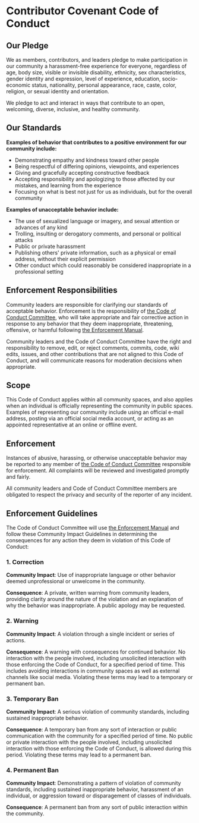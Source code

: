 # Contributor Covenant Code of Conduct  

## Our Pledge  

We as members, contributors, and leaders pledge to make participation in our community a harassment-free experience for everyone, regardless of age, body size, visible or invisible disability, ethnicity, sex characteristics, gender identity and expression, level of experience, education, socio-economic status, nationality, personal appearance, race, caste, color, religion, or sexual identity and orientation.  

We pledge to act and interact in ways that contribute to an open, welcoming, diverse, inclusive, and healthy community.  

## Our Standards  

**Examples of behavior that contributes to a positive environment for our community include:**  

- Demonstrating empathy and kindness toward other people  
- Being respectful of differing opinions, viewpoints, and experiences  
- Giving and gracefully accepting constructive feedback  
- Accepting responsibility and apologizing to those affected by our mistakes, and learning from the experience  
- Focusing on what is best not just for us as individuals, but for the overall community  

**Examples of unacceptable behavior include:**  
- The use of sexualized language or imagery, and sexual attention or advances of any kind  
- Trolling, insulting or derogatory comments, and personal or political attacks  
- Public or private harassment  
- Publishing others' private information, such as a physical or email address, without their explicit permission  
- Other conduct which could reasonably be considered inappropriate in a professional setting  

## Enforcement Responsibilities  

Community leaders are responsible for clarifying our standards of acceptable behavior. Enforcement is the responsibility of [the Code of Conduct Committee](/coc/committee.md), who will take appropriate and fair corrective action in response to any behavior that they deem inappropriate, threatening, offensive, or harmful  following [the Enforcement Manual](/coc/enforcement-manual.md).  

Community leaders and the Code of Conduct Committee have the right and responsibility to remove, edit, or reject comments, commits, code, wiki edits, issues, and other contributions that are not aligned to this Code of Conduct, and will communicate reasons for moderation decisions when appropriate.  

## Scope  

This Code of Conduct applies within all community spaces, and also applies when an individual is officially representing the community in public spaces. Examples of representing our community include using an official e-mail address, posting via an official social media account, or acting as an appointed representative at an online or offline event.  

## Enforcement  

Instances of abusive, harassing, or otherwise unacceptable behavior may be reported to any member of [the Code of Conduct Committee](/coc/committee.md) responsible for enforcement. All complaints will be reviewed and investigated promptly and fairly.  

All community leaders and Code of Conduct Committee members are obligated to respect the privacy and security of the reporter of any incident.  

## Enforcement Guidelines  

The Code of Conduct Committee will use [the Enforcement Manual](/coc/enforcement-manual.md) and follow these Community Impact Guidelines in determining the consequences for any action they deem in violation of this Code of Conduct:  

### **1. Correction**  

**Community Impact**: Use of inappropriate language or other behavior deemed unprofessional or unwelcome in the community.  

**Consequence**: A private, written warning from community leaders, providing clarity around the nature of the violation and an explanation of why the behavior was inappropriate. A public apology may be requested.  

### **2. Warning**  

**Community Impact**: A violation through a single incident or series of actions.  

**Consequence**: A warning with consequences for continued behavior. No interaction with the people involved, including unsolicited interaction with those enforcing the Code of Conduct, for a specified period of time. This includes avoiding interactions in community spaces as well as external channels like social media. Violating these terms may lead to a temporary or permanent ban.  

### **3. Temporary Ban**  

**Community Impact**: A serious violation of community standards, including sustained inappropriate behavior.  

**Consequence**: A temporary ban from any sort of interaction or public communication with the community for a specified period of time. No public or private interaction with the people involved, including unsolicited interaction with those enforcing the Code of Conduct, is allowed during this period. Violating these terms may lead to a permanent ban.  

### **4. Permanent Ban**  

**Community Impact**: Demonstrating a pattern of violation of community standards, including sustained inappropriate behavior, harassment of an individual, or aggression toward or disparagement of classes of individuals.  

**Consequence**: A permanent ban from any sort of public interaction within the community.  

